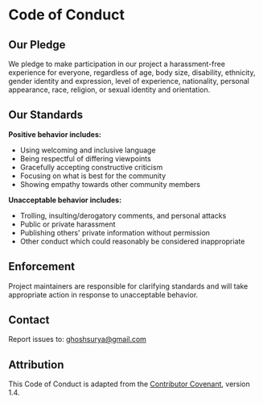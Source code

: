 # Code of Conduct

## Our Pledge

We pledge to make participation in our project a harassment-free experience for everyone, regardless of age, body size, disability, ethnicity, gender identity and expression, level of experience, nationality, personal appearance, race, religion, or sexual identity and orientation.

## Our Standards

**Positive behavior includes:**
- Using welcoming and inclusive language
- Being respectful of differing viewpoints
- Gracefully accepting constructive criticism
- Focusing on what is best for the community
- Showing empathy towards other community members

**Unacceptable behavior includes:**
- Trolling, insulting/derogatory comments, and personal attacks
- Public or private harassment
- Publishing others' private information without permission
- Other conduct which could reasonably be considered inappropriate

## Enforcement

Project maintainers are responsible for clarifying standards and will take appropriate action in response to unacceptable behavior.

## Contact

Report issues to: ghoshsurya@gmail.com

## Attribution

This Code of Conduct is adapted from the [Contributor Covenant](https://www.contributor-covenant.org), version 1.4.